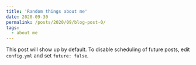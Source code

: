 ```yaml
---
title: 'Random things about me'
date: 2020-09-30
permalink: /posts/2020/09/blog-post-0/
tags:
  - about me
---
```


This post will show up by default. To disable scheduling of future posts, edit `config.yml` and set `future: false`. 
